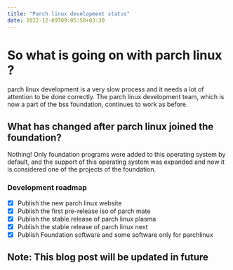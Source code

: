 ```yaml
---
title: "Parch linux development status"
date: 2022-12-09T09:05:58+03:30
---
```


# So what is going on with parch linux ?
parch linux development is a very slow process and it needs a lot of attention to be done correctly.
The parch linux development team, which is now a part of the bss foundation, continues to work as before.
## What has changed after parch linux joined the foundation? 
Nothing!
Only foundation programs were added to this operating system by default, and the support of this operating system was expanded and now it is considered one of the projects of the foundation.

### Development roadmap
- [x] Publish the new parch linux website
- [x] Publish the first pre-release iso of parch mate
- [x] Publish the stable release of parch linux plasma
- [x] Publish the stable release of parch linux next
- [x] Publish Foundation software and some software only for parchlinux

## Note: This blog post will be updated in future
